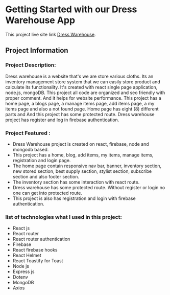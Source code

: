 # Getting Started with our Dress Warehouse App

This project live site link [Dress Warehouse](https://github.com/facebook/create-react-app).

## Project Information

### Project Description:
Dress warehouse is a website that's we are store various cloths. Its an inventory management store system that we can easily store product and calculate its functionality. It's created with react single page application, node.js, mongoDB. This project all code are organized and seo friendly with proper comment. And it helps for website performance. This project has a home page, a blogs page, a manage items page, add items page, a my items page and also a not found page. Home page has eight (8) different parts and And this project has some protected route. Dress warehouse project has register and log in firebase authentication.

### Project Featured :
* Dress Warehouse project is created on react, firebase, node and mongodb based.
* This project has a home, blog, add items, my items, manage items, registration and login page.
* The home page contain responsive nav bar, banner, inventory section, new stored section, best supply section, stylist section, subscribe section and also footer section.
* The inventory section has some interaction with react route.
* Dress warehouse has some protected route. Without register or login no one can get into protected route.
* This project is also has registration and login with firebase authentication.

### list of technologies what I used in this project:
* React js
* React router
* React router authentication
* Firebase
* React firebase hooks
* React Helmet
* React Toastify for Toast
* Node js
* Express js
* Dotenv
* MongoDB
* Axios